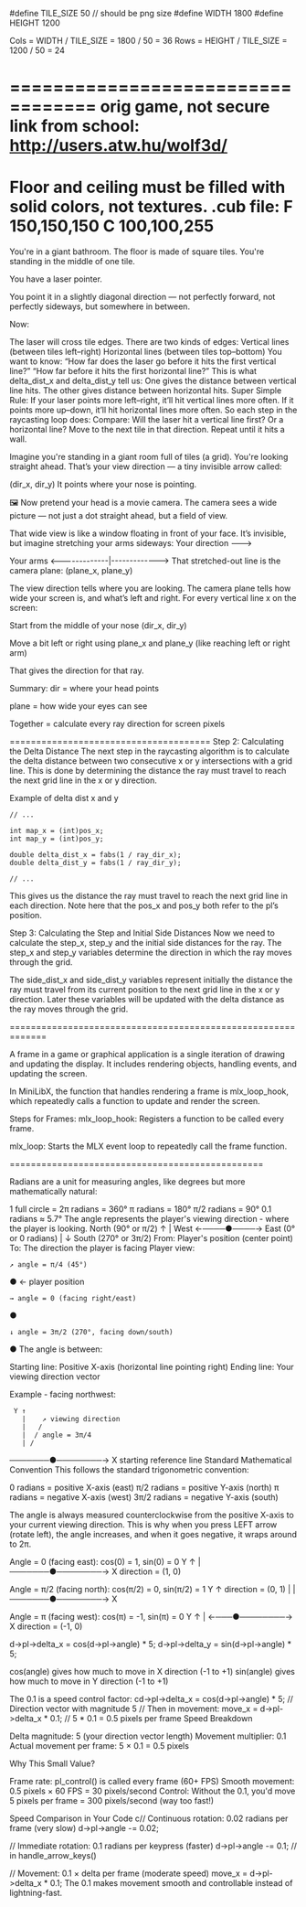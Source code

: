 #define TILE_SIZE 50 // should be png size
#define WIDTH 1800
#define HEIGHT 1200

Cols = WIDTH / TILE_SIZE = 1800 / 50 = 36
Rows = HEIGHT / TILE_SIZE = 1200 / 50 = 24

==================================
orig game, not secure link from school:
http://users.atw.hu/wolf3d/
==================================
Floor and ceiling must be filled with solid colors, not textures.
.cub file:
F 150,150,150
C 100,100,255
=================================
You're in a giant bathroom. The floor is made of square tiles.
You're standing in the middle of one tile.

You have a laser pointer.

You point it in a slightly diagonal direction — not perfectly forward, not perfectly sideways, but somewhere in between.

Now:

The laser will cross tile edges.
There are two kinds of edges:
Vertical lines (between tiles left–right)
Horizontal lines (between tiles top–bottom)
You want to know:
“How far does the laser go before it hits the first vertical line?”
“How far before it hits the first horizontal line?”
This is what delta_dist_x and delta_dist_y tell us:
One gives the distance between vertical line hits.
The other gives distance between horizontal hits.
Super Simple Rule:
If your laser points more left–right, it’ll hit vertical lines more often.
If it points more up–down, it’ll hit horizontal lines more often.
So each step in the raycasting loop does:
Compare:
Will the laser hit a vertical line first?
Or a horizontal line?
Move to the next tile in that direction.
Repeat until it hits a wall.

Imagine you're standing in a giant room full of tiles (a grid).
You're looking straight ahead.
That’s your view direction — a tiny invisible arrow called:

(dir_x, dir_y)
It points where your nose is pointing.

🖼️ Now pretend your head is a movie camera.
The camera sees a wide picture — not just a dot straight ahead, but a field of view.

That wide view is like a window floating in front of your face.
It’s invisible, but imagine stretching your arms sideways:
Your direction --->

Your arms
<-------------|------------->
That stretched-out line is the camera plane:
(plane_x, plane_y)

The view direction tells where you are looking.
The camera plane tells how wide your screen is, and what’s left and right.
For every vertical line x on the screen:

Start from the middle of your nose (dir_x, dir_y)

Move a bit left or right using plane_x and plane_y (like reaching left or right arm)

That gives the direction for that ray.

Summary:
dir = where your head points

plane = how wide your eyes can see

Together = calculate every ray direction for screen pixels

======================================
Step 2: Calculating the Delta Distance
The next step in the raycasting algorithm is to calculate the delta distance between two consecutive x or y intersections with a grid line. This is done by determining the distance the ray must travel to reach the next grid line in the x or y direction.

Example of delta dist x and y

	// ...

	int map_x = (int)pos_x;
	int map_y = (int)pos_y;

	double delta_dist_x = fabs(1 / ray_dir_x);
	double delta_dist_y = fabs(1 / ray_dir_y);

	// ...
This gives us the distance the ray must travel to reach the next grid line in each direction. Note here that the pos_x and pos_y both refer to the pl’s position.

Step 3: Calculating the Step and Initial Side Distances
Now we need to calculate the step_x, step_y and the initial side distances for the ray. The step_x and step_y variables determine the direction in which the ray moves through the grid.

The side_dist_x and side_dist_y variables represent initially the distance the ray must travel from its current position to the next grid line in the x or y direction. Later these variables will be updated with the delta distance as the ray moves through the grid.

=============================================================

A frame in a game or graphical application is a single iteration of drawing and updating the display. It includes rendering objects, handling events, and updating the screen.

In MiniLibX, the function that handles rendering a frame is mlx_loop_hook, which repeatedly calls a function to update and render the screen.

Steps for Frames:
mlx_loop_hook: Registers a function to be called every frame.

mlx_loop: Starts the MLX event loop to repeatedly call the frame function.

================================================

Radians are a unit for measuring angles, like degrees but more mathematically natural:

1 full circle = 2π radians = 360°
π radians = 180°
π/2 radians = 90°
0.1 radians ≈ 5.7°
The angle represents the player's viewing direction - where the player is looking.
     North (90° or π/2)
           ↑
           |
West ←────●────→ East (0° or 0 radians)
           |
           ↓
     South (270° or 3π/2)
From: Player's position (center point)
To: The direction the player is facing
Player view:
    
    ↗ angle = π/4 (45°)
   ●   ← player position
    
    → angle = 0 (facing right/east)
   ●
    
    ↓ angle = 3π/2 (270°, facing down/south)
   ●
   The angle is between:

Starting line: Positive X-axis (horizontal line pointing right)
Ending line: Your viewing direction vector

Example - facing northwest:

     Y ↑
       |    ↗ viewing direction
       |   /
       |  / angle = 3π/4
       | /
───────●────────→ X
       starting reference line
Standard Mathematical Convention
This follows the standard trigonometric convention:

0 radians = positive X-axis (east)
π/2 radians = positive Y-axis (north)
π radians = negative X-axis (west)
3π/2 radians = negative Y-axis (south)

The angle is always measured counterclockwise from the positive X-axis to your current viewing direction. This is why when you press LEFT arrow (rotate left), the angle increases, and when it goes negative, it wraps around to 2π.

Angle = 0 (facing east):
cos(0) = 1, sin(0) = 0
     Y ↑
       |
───────●────────→ X
       direction = (1, 0)

Angle = π/2 (facing north):
cos(π/2) = 0, sin(π/2) = 1
     Y ↑ direction = (0, 1)
       |
       |
───────●────────→ X

Angle = π (facing west):
cos(π) = -1, sin(π) = 0
     Y ↑
       |
   ←───●────────→ X
   direction = (-1, 0)

d->pl->delta_x = cos(d->pl->angle) * 5;
d->pl->delta_y = sin(d->pl->angle) * 5;

cos(angle) gives how much to move in X direction (-1 to +1)
sin(angle) gives how much to move in Y direction (-1 to +1)

The 0.1 is a speed control factor:
cd->pl->delta_x = cos(d->pl->angle) * 5;  // Direction vector with magnitude 5
// Then in movement:
move_x = d->pl->delta_x * 0.1;           // 5 * 0.1 = 0.5 pixels per frame
Speed Breakdown

Delta magnitude: 5 (your direction vector length)
Movement multiplier: 0.1
Actual movement per frame: 5 × 0.1 = 0.5 pixels

Why This Small Value?

Frame rate: pl_control() is called every frame (60+ FPS)
Smooth movement: 0.5 pixels × 60 FPS = 30 pixels/second
Control: Without the 0.1, you'd move 5 pixels per frame = 300 pixels/second (way too fast!)

Speed Comparison in Your Code
c// Continuous rotation: 0.02 radians per frame (very slow)
d->pl->angle -= 0.02;

// Immediate rotation: 0.1 radians per keypress (faster)
d->pl->angle -= 0.1;  // in handle_arrow_keys()

// Movement: 0.1 × delta per frame (moderate speed)
move_x = d->pl->delta_x * 0.1;
The 0.1 makes movement smooth and controllable instead of lightning-fast.

